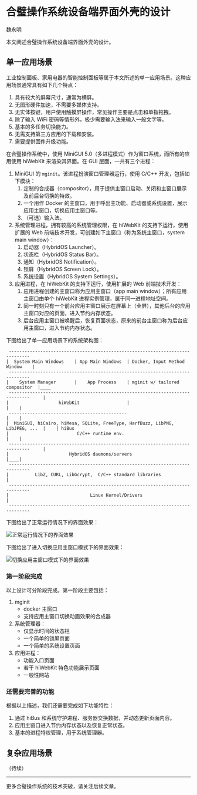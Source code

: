# 合璧操作系统设备端界面外壳的设计

魏永明

本文阐述合璧操作系统设备端界面外壳的设计。

## 单一应用场景

工业控制面板、家用电器的智能控制面板等属于本文所述的单一应用场景。这种应用场景通常具有如下几个特点：

1. 具有较大的屏幕尺寸，通常为横屏。
1. 无图形硬件加速，不需要多媒体支持。
1. 无实体按键，用户使用触摸屏操作，常见操作主要是点击和单指拖拽。
1. 除了输入 WiFi 密码等情形外，极少需要输入法来输入一般文字等。
1. 基本的多任务切换能力。
1. 无需支持第三方应用的下载和安装。
1. 需要提供固件升级功能。

在合璧操作系统中，使用 MiniGUI 5.0（多进程模式）作为窗口系统，而所有的应用使用 hiWebKit 来渲染其界面。在 GUI 层面，一共有三个进程：

1. MiniGUI 的 `mginit`。该进程扮演窗口管理器运行，使用 C/C++ 开发，包括如下模块：
   1. 定制的合成器（compositor），用于提供主窗口启动、关闭和主窗口展示及前后台切换的特效。
   1. 一个用作 Docker 的主窗口，用于呼出主功能、启动器或系统设置，展示应用主窗口，切换应用主窗口等。
   1. （可选）输入法。
1. 系统管理进程，拥有较高的系统管理权限，在 hiWebKit 的支持下运行，使用扩展的 Web 前端技术开发，可创建如下主窗口（称为系统主窗口，system main window）：
   1. 启动器（HybridOS Launcher）。
   1. 状态栏（HybridOS Status Bar）。
   1. 通知（HybridOS Notification）。
   1. 锁屏（HybridOS Screen Lock）。
   1. 系统设置（HybridOS System Settings）。
1. 应用进程，在 hiWebKit 的支持下运行，使用扩展的 Web 前端技术开发：
   1. 应用进程创建的主窗口称为应用主窗口（app main window）；所有应用主窗口由单个 hiWebKit 进程实例管理，属于同一进程地址空间。
   1. 同一时刻只有一个前台应用主窗口展示在屏幕上（全屏），其他后台的应用主窗口对应的页面，进入节约内存状态。
   1. 后台应用主窗口被唤醒后，恢复页面状态，原来的前台主窗口称为后台应用主窗口，进入节约内存状态。

下图给出了单一应用场景下的系统架构图：

```
 ------------------------------------------------------------------------------
|  System Main Windows    | App Main Windows  | Docker, Input Method Window    |
 ------------------------------------------------------------------------------
|    System Manager       |    App Process    | mginit w/ tailored compositor  |____
 ------------------------------------------------------------------------------     |
|                   hiWebKit                  |                                |    |
 ---------------------------------------------                                 |    |
|  MiniGUI, hiCairo, hiMesa, SQLite, FreeType, HarfBuzz, LibPNG, LibJPEG, ...  |    | hiBus
|                          C/C++ runtime env.                                  |    |
 ------------------------------------------------------------------------------     |
|                       HybridOS daemons/servers                               |____|
 ------------------------------------------------------------------------------
|          LibZ, CURL, LibGcrypt,  C/C++ standard libraries                    |
 ------------------------------------------------------------------------------
|                               Linux Kernel/Drivers                           |
 ------------------------------------------------------------------------------
```

下图给出了正常运行情况下的界面效果：

![正常运行情况下的界面效果](figure-shell-1.png)

下图给出了进入切换应用主窗口模式下的界面效果：

![切换应用主窗口模式下的界面效果](figure-shell-2.png)

### 第一阶段完成

以上设计可分阶段完成。第一阶段主要包括：

1. mginit
   - docker 主窗口
   - 支持应用主窗口切换动画效果的合成器
1. 系统管理器：
   - 仅显示时间的状态栏
   - 一个简单的锁屏页面
   - 一个简单的系统设置页面
1. 应用进程：
   - 功能入口页面
   - 若干 hiWebKit 特色功能展示页面
   - 一般性网站

### 还需要完善的功能

根据以上描述，我们还需要完成如下功能特性：

1. 通过 hiBus 和系统守护进程、服务器交换数据，并动态更新页面内容。
1. 应用主窗口进入节约内存状态以及恢复正常状态。
1. 基本的进程特权管理，用于系统管理器。

## 复杂应用场景

（待续）

---

更多合璧操作系统的技术突破，请关注后续文章。

